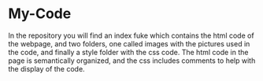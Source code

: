 # My-Code
In the repository you will find an index fuke which contains the html code of the webpage, and two folders, one called images with the pictures used in the code, and finally a style 
folder with the css code. 
The html code in the page is semantically organized, and the css includes comments to help with the display of the code. 
